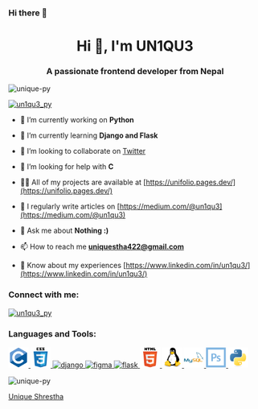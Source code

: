 ### Hi there 👋

<!--
**Unique-py/Unique-py** is a ✨ _special_ ✨ repository because its `README.md` (this file) appears on your GitHub profile.

Here are some ideas to get you started:

- 🔭 I’m currently working on ...
- 🌱 I’m currently learning ...
- 👯 I’m looking to collaborate on ...
- 🤔 I’m looking for help with ...
- 💬 Ask me about ...
- 📫 How to reach me: ...
- 😄 Pronouns: ...
- ⚡ Fun fact: ...
-->
<h1 align="center">Hi 👋, I'm UN1QU3</h1>
<h3 align="center">A passionate frontend developer from Nepal</h3>

<p align="left"> <img src="https://komarev.com/ghpvc/?username=unique-py&label=Profile%20views&color=0e75b6&style=flat" alt="unique-py" /> </p>

<p align="left"> <a href="https://twitter.com/un1qu3_py" target="blank"><img src="https://img.shields.io/twitter/follow/un1qu3_py?logo=twitter&style=for-the-badge" alt="un1qu3_py" /></a> </p>

- 🔭 I’m currently working on **Python**

- 🌱 I’m currently learning **Django and Flask**

- 👯 I’m looking to collaborate on [Twitter](https://twitter.com/UN1QU3_py)

- 🤝 I’m looking for help with **C**

- 👨‍💻 All of my projects are available at [https://unifolio.pages.dev/](https://unifolio.pages.dev/)

- 📝 I regularly write articles on [https://medium.com/@un1qu3](https://medium.com/@un1qu3)

- 💬 Ask me about **Nothing :)**

- 📫 How to reach me **uniquestha422@gmail.com**

- 📄 Know about my experiences [https://www.linkedin.com/in/un1qu3/](https://www.linkedin.com/in/un1qu3/)

<h3 align="left">Connect with me:</h3>
<p align="left">
<a href="https://twitter.com/un1qu3_py" target="blank"><img align="center" src="https://raw.githubusercontent.com/rahuldkjain/github-profile-readme-generator/master/src/images/icons/Social/twitter.svg" alt="un1qu3_py" height="30" width="40" /></a>
</p>

<h3 align="left">Languages and Tools:</h3>
<p align="left"> <a href="https://www.cprogramming.com/" target="_blank" rel="noreferrer"> <img src="https://raw.githubusercontent.com/devicons/devicon/master/icons/c/c-original.svg" alt="c" width="40" height="40"/> </a> <a href="https://www.w3schools.com/css/" target="_blank" rel="noreferrer"> <img src="https://raw.githubusercontent.com/devicons/devicon/master/icons/css3/css3-original-wordmark.svg" alt="css3" width="40" height="40"/> </a> <a href="https://www.djangoproject.com/" target="_blank" rel="noreferrer"> <img src="https://cdn.worldvectorlogo.com/logos/django.svg" alt="django" width="40" height="40"/> </a> <a href="https://www.figma.com/" target="_blank" rel="noreferrer"> <img src="https://www.vectorlogo.zone/logos/figma/figma-icon.svg" alt="figma" width="40" height="40"/> </a> <a href="https://flask.palletsprojects.com/" target="_blank" rel="noreferrer"> <img src="https://www.vectorlogo.zone/logos/pocoo_flask/pocoo_flask-icon.svg" alt="flask" width="40" height="40"/> </a> <a href="https://www.w3.org/html/" target="_blank" rel="noreferrer"> <img src="https://raw.githubusercontent.com/devicons/devicon/master/icons/html5/html5-original-wordmark.svg" alt="html5" width="40" height="40"/> </a> <a href="https://www.linux.org/" target="_blank" rel="noreferrer"> <img src="https://raw.githubusercontent.com/devicons/devicon/master/icons/linux/linux-original.svg" alt="linux" width="40" height="40"/> </a> <a href="https://www.mysql.com/" target="_blank" rel="noreferrer"> <img src="https://raw.githubusercontent.com/devicons/devicon/master/icons/mysql/mysql-original-wordmark.svg" alt="mysql" width="40" height="40"/> </a> <a href="https://www.photoshop.com/en" target="_blank" rel="noreferrer"> <img src="https://raw.githubusercontent.com/devicons/devicon/master/icons/photoshop/photoshop-line.svg" alt="photoshop" width="40" height="40"/> </a> <a href="https://www.python.org" target="_blank" rel="noreferrer"> <img src="https://raw.githubusercontent.com/devicons/devicon/master/icons/python/python-original.svg" alt="python" width="40" height="40"/> </a> </p>

<p><img align="center" src="https://github-readme-stats.vercel.app/api/top-langs?username=unique-py&show_icons=true&locale=en&layout=compact" alt="unique-py" /></p>
<div class="badge-base LI-profile-badge" data-locale="en_US" data-size="medium" data-theme="light" data-type="HORIZONTAL" data-vanity="un1qu3" data-version="v1"><a class="badge-base__link LI-simple-link" href="https://np.linkedin.com/in/un1qu3?trk=profile-badge">Unique Shrestha</a></div>
              
